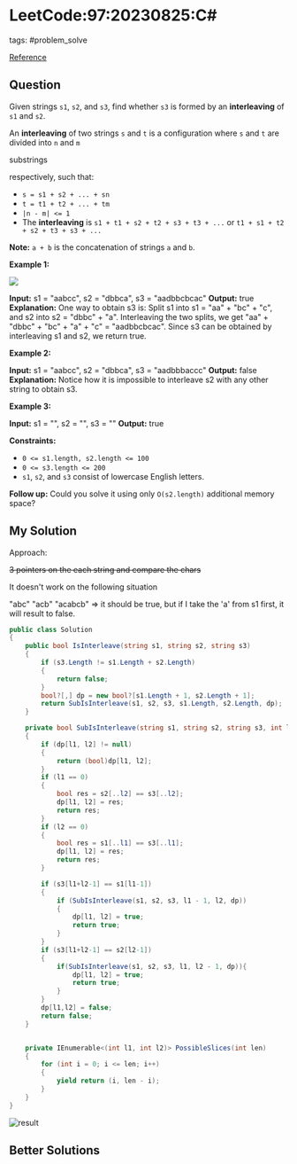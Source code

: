 # LeetCode:97:20230825:C\#

tags: #problem_solve

[Reference](https://leetcode.com/problems/interleaving-string/)

## Question

Given strings `s1`, `s2`, and `s3`, find whether `s3` is formed by an **interleaving** of `s1` and `s2`.

An **interleaving** of two strings `s` and `t` is a configuration where `s` and `t` are divided into `n` and `m` 

substrings

 respectively, such that:

- `s = s1 + s2 + ... + sn`
- `t = t1 + t2 + ... + tm`
- `|n - m| <= 1`
- The **interleaving** is `s1 + t1 + s2 + t2 + s3 + t3 + ...` or `t1 + s1 + t2 + s2 + t3 + s3 + ...`

**Note:** `a + b` is the concatenation of strings `a` and `b`.

**Example 1:**

![](https://assets.leetcode.com/uploads/2020/09/02/interleave.jpg)

**Input:** s1 = "aabcc", s2 = "dbbca", s3 = "aadbbcbcac"
**Output:** true
**Explanation:** One way to obtain s3 is:
Split s1 into s1 = "aa" + "bc" + "c", and s2 into s2 = "dbbc" + "a".
Interleaving the two splits, we get "aa" + "dbbc" + "bc" + "a" + "c" = "aadbbcbcac".
Since s3 can be obtained by interleaving s1 and s2, we return true.

**Example 2:**

**Input:** s1 = "aabcc", s2 = "dbbca", s3 = "aadbbbaccc"
**Output:** false
**Explanation:** Notice how it is impossible to interleave s2 with any other string to obtain s3.

**Example 3:**

**Input:** s1 = "", s2 = "", s3 = ""
**Output:** true

**Constraints:**

- `0 <= s1.length, s2.length <= 100`
- `0 <= s3.length <= 200`
- `s1`, `s2`, and `s3` consist of lowercase English letters.

**Follow up:** Could you solve it using only `O(s2.length)` additional memory space?

## My Solution

Approach:

~~3 pointers on the each string and compare the chars~~

It doesn't work on the following situation

"abc" "acb" "acabcb" => it should be true, but if I take the 'a' from s1 first, it will result to false.

```csharp
public class Solution
{
    public bool IsInterleave(string s1, string s2, string s3)
    {
        if (s3.Length != s1.Length + s2.Length)
        {
            return false;
        }
        bool?[,] dp = new bool?[s1.Length + 1, s2.Length + 1];
        return SubIsInterleave(s1, s2, s3, s1.Length, s2.Length, dp);
    }

    private bool SubIsInterleave(string s1, string s2, string s3, int l1, int l2, bool?[,] dp)
    {
        if (dp[l1, l2] != null)
        {
            return (bool)dp[l1, l2];
        }
        if (l1 == 0)
        {
            bool res = s2[..l2] == s3[..l2];
            dp[l1, l2] = res;
            return res;
        }
        if (l2 == 0)
        {
            bool res = s1[..l1] == s3[..l1];
            dp[l1, l2] = res;
            return res;
        }

        if (s3[l1+l2-1] == s1[l1-1])
        {
            if (SubIsInterleave(s1, s2, s3, l1 - 1, l2, dp))
            {
                dp[l1, l2] = true;
                return true;
            }
        }
        if (s3[l1+l2-1] == s2[l2-1])
        {
            if(SubIsInterleave(s1, s2, s3, l1, l2 - 1, dp)){
                dp[l1, l2] = true;
                return true;
            }
        }
        dp[l1,l2] = false;
        return false;
    }


    private IEnumerable<(int l1, int l2)> PossibleSlices(int len)
    {
        for (int i = 0; i <= len; i++)
        {
            yield return (i, len - i);
        }
    }
}
```

![result](https://i.imgur.com/gpanuLz.png)

## Better Solutions
